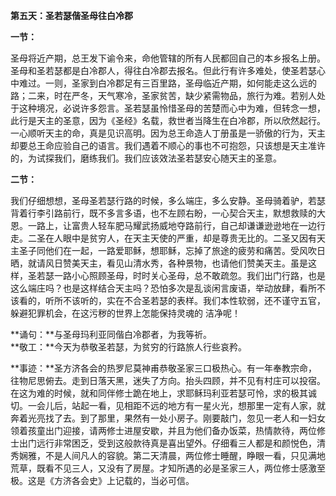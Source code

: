**第五天：圣若瑟偕圣母往白冷郡**

**一节：**

圣母将近产期，总王发下谕令来，命他管辖的所有人民都回自己的本乡报名上册。圣母和圣若瑟都是白冷郡人，得往白冷郡去报名。但此行有许多难处，使圣若瑟心中难过。一则，圣家到白冷郡足有三百里路，圣母临近产期，如何能走这么远的路；二来，时在严冬，天气寒冷，圣家贫苦，缺少紧需物品，旅行为难。若别人处于这种境况，必说许多怨言。圣若瑟虽怜惜圣母的苦楚而心中为难，但转念一想，此行是天主的圣意，因为《圣经》名载，救世者当降生在白冷郡，所以欣然起行。一心顺听天主的命，真是见识高明。因为总王命造人丁册虽是一骄傲的行为，天主却要总王命应验自己的语言。我们遇着不顺心的事也不可抱怨，只该想是天主准许的，为试探我们，磨练我们。我们应该效法圣若瑟安心随天主的圣意。

**二节：**

我们仔细想想，圣母圣若瑟行路的时候，多么端庄，多么安静。圣母骑着驴，若瑟背着行李引路前行，既不多言多语，也不左顾右盼，一心契合天主，默想救赎的大恩。一路上，让富贵人轻车肥马耀武扬威地夺路前行，自己却谦谦逊逊地在一边行走。二圣在人眼中是贫穷人，在天主天使的严重，却是尊贵无比的。二圣又因有天主圣子同他们在一起，一路爱耶稣，想耶稣，忘掉了旅途的疲劳和痛苦。受风吹日晒，就请风日赞美天主，看见山清水秀，各种景物，也请他们赞美天主。虽是这样，圣若瑟一路小心照顾圣母，时时关心圣母，总不敢疏忽。我们出门行路，也是这么端庄吗？也是这样结合天主吗？恐怕多次是乱谈闲言废语，举动放肆，看所不该看的，听所不该听的，实在不合圣若瑟的表样。我们本性软弱，还不谨守五官，躲避犯罪机会，在这污秽的世界上怎能保持灵魂的 洁净呢！

**诵句：**与圣母玛利亚同偕白冷郡者，为我等祈。  
**敬工：**今天为恭敬圣若瑟，为贫穷的行路旅人行些哀矜。

**事迹：**圣方济各会的热罗尼莫神甫恭敬圣家三口极热心。有一年奉教宗命，往物尼思俯去。走到日落天黑，迷失了方向。抬头四顾，并不见有村庄可以投宿。在这为难的时候，就和同伴修士跪在地上，求耶稣玛利亚若瑟可怜，求的极其诚切。一会儿后，站起一看，见相距不远的地方有一星火光，想那里一定有人家，就奔着光亮找了去。到了那里，果然有一处小房子。刚要敲门，忽见一老人和一妇女领着孩童出门迎接，请两修士进屋安歇，并且为他们备办饭菜，热情款待，两位修士出门远行非常困乏，受到这般款待真是喜出望外。仔细看三人都是和颜悦色，清秀娴雅，不是人间凡人的容貌。第二天清晨，两位修士睡醒，睁眼一看，只见满地荒草，既看不见三人，又没有了房屋。才知所遇的必是圣家三人，两位修士感激至极。这是《方济各会史》上记载的，当必可信。